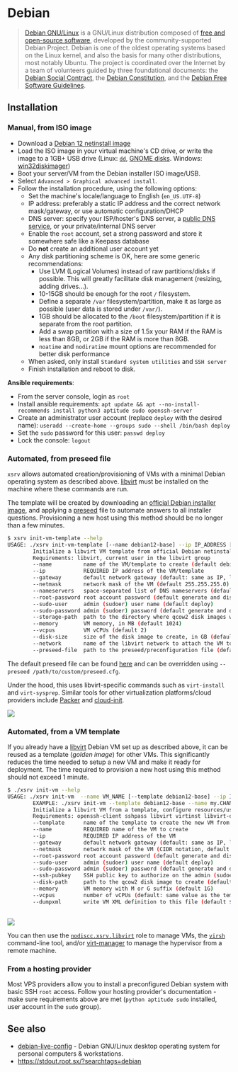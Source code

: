 # Debian

> [Debian GNU/Linux](https://en.wikipedia.org/wiki/Debian) is a GNU/Linux distribution composed of [free and open-source software](https://en.wikipedia.org/wiki/Free_and_open-source_software), developed by the community-supported Debian Project. Debian is one of the oldest operating systems based on the Linux kernel, and also the basis for many other distributions, most notably Ubuntu. The project is coordinated over the Internet by a team of volunteers guided by three foundational documents: the [Debian Social Contract](https://en.wikipedia.org/wiki/Debian_Social_Contract), the [Debian Constitution](https://www.debian.org/devel/constitution), and the [Debian Free Software Guidelines](https://en.wikipedia.org/wiki/Debian_Free_Software_Guidelines).

## Installation

### Manual, from ISO image

- Download a [Debian 12 netinstall image](https://cdimage.debian.org/debian-cd/current/amd64/iso-cd/)
- Load the ISO image in your virtual machine's CD drive, or write the image to a 1GB+ USB drive (Linux: [`dd`](https://wiki.archlinux.org/index.php/USB_flash_installation_media#In_GNU.2FLinux), [GNOME disks](https://www.techrepublic.com/article/how-to-create-disk-images-using-gnome-disk/). Windows: [win32diskimager](http://sourceforge.net/projects/win32diskimager/))
- Boot your server/VM from the Debian installer ISO image/USB.
- Select `Advanced > Graphical advanced install`.
- Follow the installation procedure, using the following options:
  - Set the machine's locale/language to English (`en_US.UTF-8`)
  - IP address: preferably a static IP address and the correct network mask/gateway, or use automatic configuration/DHCP
  - DNS server: specify your ISP/hoster's DNS server, a [public DNS service](https://en.wikipedia.org/wiki/Public_recursive_name_server), or your private/internal DNS server
  - Enable the `root` account, set a strong password and store it somewhere safe like a Keepass database
  - Do **not** create an additional user account yet
  - Any disk partitioning scheme is OK, here are some generic recommendations:
    - Use LVM (Logical Volumes) instead of raw partitions/disks if possible. This will greatly facilitate disk management (resizing, adding drives...).
    - 10-15GB should be enough for the root `/` filesystem.
    - Define a separate `/var` filesystem/partition, make it as large as possible (user data is stored under `/var/`).
    - 1GB should be allocated to the `/boot` filesystem/partition if it is separate from the root partition.
    - Add a swap partition with a size of 1.5x your RAM if the RAM is less than 8GB, or 2GB if the RAM is more than 8GB.
    - `noatime` and `nodiratime` mount options are recommended for better disk performance
  - When asked, only install `Standard system utilities` and `SSH server`
  - Finish installation and reboot to disk.

**Ansible requirements**:

- From the server console, login as `root`
- Install ansible requirements: `apt update && apt --no-install-recommends install python3 aptitude sudo openssh-server`
- Create an administrator user account (replace `deploy` with the desired name): `useradd --create-home --groups sudo --shell /bin/bash deploy`
- Set the `sudo` password for this user: `passwd deploy`
- Lock the console: `logout`


### Automated, from preseed file

`xsrv` allows automated creation/provisioning of VMs with a minimal Debian operating system as described above. [libvirt](virt-manager.md) must be installed on the machine where these commands are run.

The template will be created by downloading an [official Debian installer image](http://deb.debian.org/debian/dists/bookworm/main), and applying a [preseed](https://wiki.debian.org/DebianInstaller/Preseed) file to automate answers to all installer questions. Provisioning a new host using this method should be no longer than a few minutes.

```bash
$ xsrv init-vm-template --help
USAGE: ./xsrv init-vm-template [--name debian12-base] --ip IP_ADDRESS [--gateway GATEWAY_IP] [--netmask 255.255.255.0] [--nameservers GATEWAY_IP] [--root-password TEMPLATE_ROOT_PASSWORD] [--sudo-user deploy] [--sudo-password SUDO_PASSWORD] [--storage-path /var/lib/libvirt/images] [--memory 1024] [--vcpus 2] [--disk-size 20] [--network default] [--preseed-file $HOME/.local/share/xsrv/git/docs/preseed.cfg]
        Initialize a libvirt VM template from official Debian netinstall image and a preseed file. This template can be reused as --template from xsrv init-vm.
        Requirements: libvirt, current user in the libvirt group
        --name          name of the VM/template to create (default debian12-base)
        --ip            REQUIRED IP address of the VM/template
        --gateway       default network gateway (default: same as IP, last octet replaced by .1)
        --netmask       network mask of the VM (default 255.255.255.0)
        --nameservers   space-separated list of DNS nameservers (default same as the gateway)
        --root-password root account password (default generate and display a random password)
        --sudo-user     admin (sudoer) user name (default deploy)
        --sudo-password admin (sudoer) password (default generate and display a random password)
        --storage-path  path to the directory where qcow2 disk images will be stored (default /var/lib/libvirt/images)
        --memory        VM memory, in MB (default 1024)
        --vcpus         VM vCPUs (default 2)
        --disk-size     size of the disk image to create, in GB (default 20)
        --network       name of the libvirt network to attach the VM to (default default)
        --preseed-file  path to the preseed/preconfiguration file (default $HOME/.local/share/xsrv/git/docs/preseed.cfg)
```

The default preseed file can be found [here](https://gitlab.com/nodiscc/xsrv/-/blob/master/docs/preseed.cfg) and can be overridden using `--preseed /path/to/custom/preseed.cfg`.

Under the hood, this uses libvirt-specific commands such as `virt-install` and `virt-sysprep`. Similar tools for other virtualization platforms/cloud providers include [Packer](https://www.packer.io/) and [cloud-init](https://cloudinit.readthedocs.io/en/latest/index.html).

[![](https://asciinema.org/a/nDxQSENEt2wXfhoBzWX3cc36z.svg)](https://asciinema.org/a/nDxQSENEt2wXfhoBzWX3cc36z?speed=2&theme=monokai&autoplay=true)

### Automated, from a VM template

If you already have a [libvirt](virt-manager.md) Debian VM set up as described above, it can be reused as a template (_golden image_) for other VMs. This significantly reduces the time needed to setup a new VM and make it ready for deployment. The time required to provision a new host using this method should not exceed 1 minute.

```bash
$ ./xsrv init-vm --help
USAGE: ./xsrv init-vm  --name VM_NAME [--template debian12-base] --ip IP_ADDRESS [--netmask 24] [--gateway GATEWAY_IP] [--ssh-port VM_SSH_PORT] [--sudo-user deploy] [--sudo-password VM_SUDO_PASSWORD] [--ssh-pubkey 'ssh-rsa AAAAB...'] [--root-password VM_ROOT_PASSWORD] [--disk-path /path/to/my.CHANGEME.org.qcow2] [--memory 1024] [--vcpus NUM_CPU]
        EXAMPLE: ./xsrv init-vm --template debian12-base --name my.CHANGEME.org --ip 10.0.0.223 --netmask 24 --gateway 10.0.0.254 --sudo-user deploy --sudo-password CHANGEME --ssh-pubkey 'ssh-rsa AAAAB...' --root-password CHANGEME --memory 3G --vcpus 4 [--dumpxml /playbooks/default/data/libvirt/VM_NAME.xml]
        Initialize a libvirt VM from a template, configure resources/users/SSH access, and start the VM.
        Requirements: openssh-client sshpass libvirt virtinst libvirt-daemon-system libguestfs-tools pwgen netcat-openbsd util-linux
        --template      name of the template to create the new VM from (default debian12-base)
        --name          REQUIRED name of the VM to create
        --ip            REQUIRED IP address of the VM
        --gateway       default network gateway (default: same as IP, last octet replaced by .1)
        --netmask       network mask of the VM (CIDR notation, default 24)
        --root-password root account password (default generate and display a random password)
        --sudo-user     admin (sudoer) user name (default deploy)
        --sudo-password admin (sudoer) password (default generate and display a random password)
        --ssh-pubkey    SSH public key to authorize on the admin (sudoer) account (default: the contents of ~/.ssh/id_rsa.pub)
        --disk-path     path to the qcow2 disk image to create (default: /var/lib/libvirt/images/VM_NAME.qcow2)
        --memory        VM memory with M or G suffix (default 1G)
        --vcpus         number of vCPUs (default: same value as the template)
        --dumpxml       write VM XML definition to this file (default $HOME/playbooks/VM_NAME.xml)
        

```

[![](https://asciinema.org/a/v7B0c8ulfMz14OqF5b5yRb3VE.svg)](https://asciinema.org/a/v7B0c8ulfMz14OqF5b5yRb3VE?speed=2&theme=monokai&autoplay=true)

You can then use the [`nodiscc.xsrv.libvirt`](https://gitlab.com/nodiscc/xsrv/-/tree/master/roles/libvirt) role to manage VMs, the [`virsh`](https://manpages.debian.org/bookworm/libvirt-clients/virsh.1.en.html) command-line tool, and/or [virt-manager](virt-manager.md) to manage the hypervisor from a remote machine.


### From a hosting provider

Most VPS providers allow you to install a preconfigured Debian system with basic SSH `root` access. Follow your hosting provider's documentation - make sure requirements above are met (`python aptitude sudo` installed, user account in the `sudo` group).


## See also

- [debian-live-config](https://debian-live-config.readthedocs.io/) - Debian GNU/Linux desktop operating system for personal computers & workstations.
- https://stdout.root.sx/?searchtags=debian
